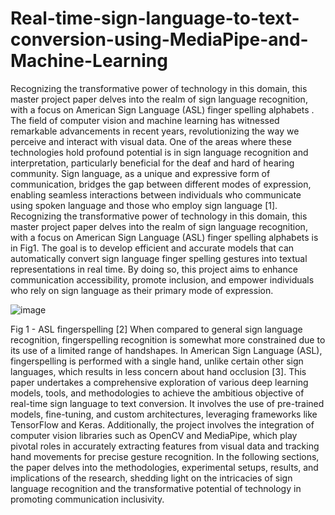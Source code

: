 # Real-time-sign-language-to-text-conversion-using-MediaPipe-and-Machine-Learning
Recognizing the transformative power of technology in this domain, this master project paper delves into the realm of sign language recognition, with a focus on American Sign Language (ASL) finger spelling alphabets .
The field of computer vision and machine learning has witnessed remarkable advancements in recent years, revolutionizing the way we perceive and interact with visual data. One of the areas where these technologies hold profound potential is in sign language recognition and interpretation, particularly beneficial for the deaf and hard of hearing community. Sign language, as a unique and expressive form of communication, bridges the gap between different modes of expression, enabling seamless interactions between individuals who communicate using spoken language and those who employ sign language [1].
Recognizing the transformative power of technology in this domain, this master project paper delves into the realm of sign language recognition, with a focus on American Sign Language (ASL) finger spelling alphabets is in Fig1. The goal is to develop efficient and accurate models that can automatically convert sign language finger spelling gestures into textual representations in real time. By doing so, this project aims to enhance communication accessibility, promote inclusion, and empower individuals who rely on sign language as their primary mode of expression.


![image](https://github.com/jamescheriyan/Real-time-sign-language-to-text-conversion-using-MediaPipe-and-Machine-Learning/assets/63226335/5b60a829-b168-4b86-881a-8d307d2f0e96)


Fig 1 - ASL fingerspelling [2]
When compared to general sign language recognition, fingerspelling recognition is somewhat more constrained due to its use of a limited range of handshapes. In American Sign Language (ASL), fingerspelling is performed with a single hand, unlike certain other sign languages, which results in less concern about hand occlusion [3].
This paper undertakes a comprehensive exploration of various deep learning models, tools, and methodologies to achieve the ambitious objective of real-time sign language to text conversion. It involves the use of pre-trained models, fine-tuning, and custom architectures, leveraging frameworks like TensorFlow and Keras. Additionally, the project involves the integration of computer vision libraries such as OpenCV and MediaPipe, which play pivotal roles in accurately extracting features from visual data and tracking hand movements for precise gesture recognition.
In the following sections, the paper delves into the methodologies, experimental setups, results, and implications of the research, shedding light on the intricacies of sign language recognition and the transformative potential of technology in promoting communication inclusivity.
